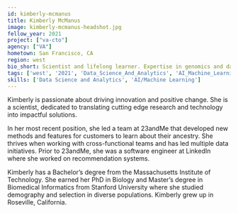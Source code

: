 ```yaml
---
id: kimberly-mcmanus
title: Kimberly McManus
image: kimberly-mcmanus-headshot.jpg
fellow_year: 2021
project: ["va-cto"]
agency: ["VA"]
hometown: San Francisco, CA
region: west
bio_short: Scientist and lifelong learner. Expertise in genomics and data science.
tags: ['west', '2021', 'Data_Science_And_Analytics', 'AI_Machine_Learning']
skills: ['Data Science and Analytics', 'AI/Machine Learning']
---
```

Kimberly is passionate about driving innovation and positive change. She is a scientist, dedicated to translating cutting edge research and technology into impactful solutions.

In her most recent position, she led a team at 23andMe that developed new methods and features for customers to learn about their ancestry. She thrives when working with cross-functional teams and has led multiple data initiatives. Prior to 23andMe, she was a software engineer at LinkedIn where she worked on recommendation systems.

Kimberly has a Bachelor’s degree from the Massachusetts Institute of Technology. She earned her PhD in Biology and Master’s degree in Biomedical Informatics from Stanford University where she studied demography and selection in diverse populations. Kimberly grew up in Roseville, California.
